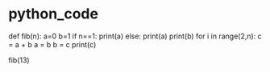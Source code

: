 # python_code
def fib(n):
    a=0
    b=1
    if n==1:
        print(a)
    else:
        print(a)
        print(b)
        for i in range(2,n):
           c = a + b
           a = b
           b = c
           print(c)



fib(13)
       
